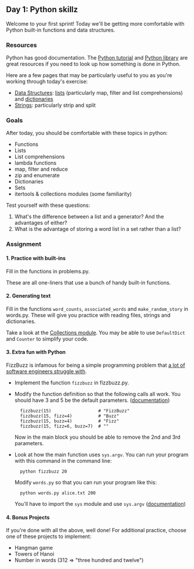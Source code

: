 ## Day 1: Python skillz

Welcome to your first sprint! Today we'll be getting more comfortable with
Python built-in functions and data structures.

### Resources

Python has good documentation.
The [Python tutorial](https://docs.python.org/2/tutorial/) and
[Python library](https://docs.python.org/2/library/) are great resources if
you need to look up how something is done in Python.

Here are a few pages that may be particularly
useful to you as you're working through today's exercise:
* [Data Structures](https://docs.python.org/2/tutorial/datastructures.html):
[lists](https://docs.python.org/2/tutorial/datastructures.html#more-on-lists)
(particularly map, filter and list comprehensions) and
[dictionaries](https://docs.python.org/2/tutorial/datastructures.html#dictionaries)
* [Strings](https://docs.python.org/2/library/string.html): particularly
strip and split


### Goals

After today, you should be comfortable with these topics in python:
* Functions
* Lists
* List comprehensions
* lambda functions
* map, filter and reduce
* zip and enumerate
* Dictionaries
* Sets
* itertools & collections modules (some familiarity)

Test yourself with these questions:
1. What's the difference between a list and a generator? And the advantages of either?
2. What is the advantage of storing a word list in a set rather than a list?


### Assignment

#### 1. Practice with built-ins

Fill in the functions in problems.py.

These are all one-liners that use a bunch of handy built-in functions.

#### 2. Generating text

Fill in the functions `word_counts`, `associated_words` and `make_random_story`
in words.py. These will give you practice with reading files, strings and dictionaries.

Take a look at the [Collections module](https://docs.python.org/2/library/collections.html).
You may be able to use `DefaultDict` and `Counter` to simplify your code.

#### 3. Extra fun with Python

FizzBuzz is infamous for being a simple programming problem that [a lot of software
engineers struggle with](http://blog.codinghorror.com/why-cant-programmers-program/).

* Implement the function `fizzbuzz` in fizzbuzz.py.

* Modify the function definition so that the following calls all work. You should have 3 and 5 be the default parameters.
([documentation](https://docs.python.org/2/tutorial/controlflow.html#default-argument-values))

        fizzbuzz(15)                  # "FizzBuzz"
        fizzbuzz(15, fizz=4)          # "Buzz"
        fizzbuzz(15, buzz=4)          # "Fizz"
        fizzbuzz(15, fizz=6, buzz=7)  # ""

    Now in the main block you should be able to remove the 2nd and 3rd parameters.

* Look at how the main function uses `sys.argv`. You can run your program with this
command in the command line:

        python fizzbuzz 20

    Modify `words.py` so that you can run your program like this:

        python words.py alice.txt 200

    You'll have to import the `sys` module and use `sys.argv` ([documentation](https://docs.python.org/2/library/sys.html))

#### 4. Bonus Projects

If you're done with all the above, well done! For additional practice, choose one of these projects to implement:

* Hangman game
* Towers of Hanoi
* Number in words (312 => "three hundred and twelve")

